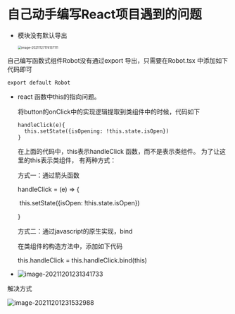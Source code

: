 # 自己动手编写React项目遇到的问题

* 模块没有默认导出

  <img src="/Users/lpf/Library/Application Support/typora-user-images/image-20211127174137111.png" alt="image-20211127174137111" style="zoom:50%;" />

自己编写函数式组件Robot没有通过export 导出，只需要在Robot.tsx 中添加如下代码即可

```tsx
export default Robot
```



* react 函数中this的指向问题。

  将button的onClick中的实现逻辑提取到类组件中的时候，代码如下

  ```tsx
  handleClick(e){
  	this.setState({isOpening: !this.state.isOpen})
  }
  ```

  在上面的代码中，this表示handleClick 函数，而不是表示类组件。 为了让这里的this表示类组件， 有两种方式：

  方式一：通过箭头函数

  handleClick = (e) => {

  ​	this.setState({isOpen: !this.state.isOpen})

  }

  

  方式二：通过javascript的原生实现，bind 

  在类组件的构造方法中，添加如下代码

  this.handleClick = this.handleClick.bind(this)
  
* ![image-20211201231341733](/Users/lpf/github/studyLog/前端/React笔记/React笔记/React项目自己遇到过的问题/pic/003_useEffect遇到的问题.png)

解决方式

![image-20211201231532988](/Users/lpf/github/studyLog/前端/React笔记/React笔记/React项目自己遇到过的问题/pic/004_useEffect的解决方式.png)